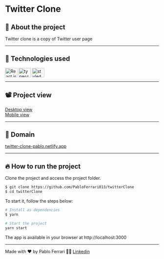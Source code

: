 # Twitter Clone 

## 🤔 About the project
Twitter clone is a copy of Twitter user page

---

## 🧪 Technologies used
<div style="display: inline_block">
  <img align="center" alt="React js" height="30" width="40" src="https://cdn.jsdelivr.net/gh/devicons/devicon/icons/react/react-original.svg">
  <img align="center" alt="typescript" height="30" width="40" src="https://cdn.jsdelivr.net/gh/devicons/devicon/icons/typescript/typescript-original.svg">
  <img align="center" alt="styled components" height="30" width="40" src="https://cdn.sanity.io/images/djtlwm1o/production/cd48e3fba521deb47078ea36b7073e2f0e511af7-257x286.png">
</div>

---

## 📽️ Project view
<a href="https://github.com/PabloFerrari013/twitterClone/blob/main/public/desktop.gif">Desktop view</a>
</br>
<a href="https://github.com/PabloFerrari013/twitterClone/blob/main/public/mobile.gif">Mobile view</a>

---

## 🔗 Domain
<a href="https://twitter-clone-pablo.netlify.app/" >twitter-clone-pablo.netlify.app</a>

---

## 🔥 How to run the project
Clone the project and access the project folder.
```bash
$ git clone https://github.com/PabloFerrari013/twitterClone
$ cd twitterClone
```
To start it, follow the steps below:
```bash
# Install as dependencies
$ yarn 

# Start the project
yarn start
```
The app is available in your browser at http://localhost:3000

---
Made with ❤️ by Pablo Ferrari 🤟🏽 [Linkedin](https://www.linkedin.com/in/pablo-ferrari-32bb7a1a8/)


